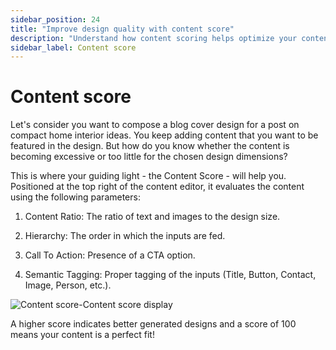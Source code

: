 ```yaml
---
sidebar_position: 24
title: "Improve design quality with content score"
description: "Understand how content scoring helps optimize your content for better design generation results."
sidebar_label: Content score
---
```


# Content score

Let's consider you want to compose a blog cover design for a post on compact home interior ideas. You keep adding content that you want to be featured in the design. But how do you know whether the content is becoming excessive or too little for the chosen design dimensions?

This is where your guiding light - the Content Score - will help you. Positioned at the top right of the content editor, it evaluates the content using the following parameters:

1. Content Ratio: The ratio of text and images to the design size.

2. Hierarchy: The order in which the inputs are fed.

3. Call To Action: Presence of a CTA option.

4. Semantic Tagging: Proper tagging of the inputs (Title, Button, Contact, Image, Person, etc.).

<img src="/img/working-with-content/content-score/1_content-score_content-score-display.png" alt="Content score-Content score display" />

A higher score indicates better generated designs and a score of 100 means your content is a perfect fit!